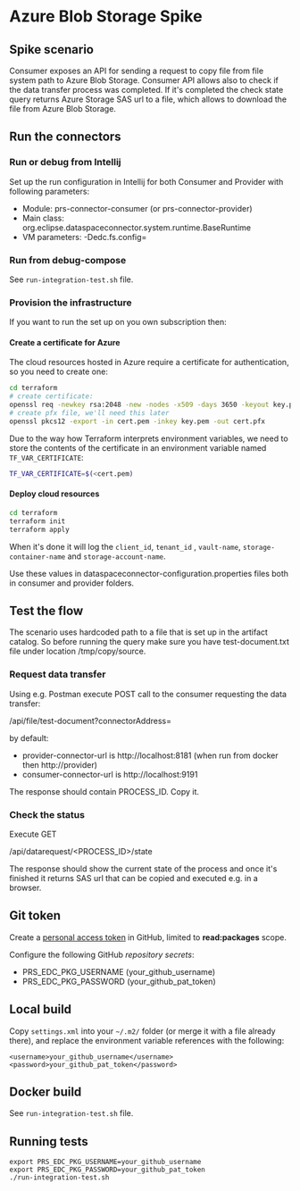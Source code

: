 # Azure Blob Storage Spike

## Spike scenario

Consumer exposes an API for sending a request to copy file from file system path to Azure Blob Storage.
Consumer API allows also to check if the data transfer process was completed.
If it's completed the check state query returns Azure Storage SAS url to a file, which allows to download the file from Azure Blob Storage.

## Run the connectors

### Run or debug from Intellij

Set up the run configuration in Intellij for both Consumer and Provider with following parameters:

- Module: prs-connector-consumer (or prs-connector-provider)
- Main class: org.eclipse.dataspaceconnector.system.runtime.BaseRuntime
- VM parameters: -Dedc.fs.config=<path to dataspaceconnector-configuration.properties file>

### Run from debug-compose

See `run-integration-test.sh` file.

### Provision the infrastructure

If you want to run the set up on you own subscription then:

#### Create a certificate for Azure

The cloud resources hosted in Azure require a certificate for authentication, so you need to create one:

```bash
cd terraform
# create certificate:
openssl req -newkey rsa:2048 -new -nodes -x509 -days 3650 -keyout key.pem -out cert.pem
# create pfx file, we'll need this later
openssl pkcs12 -export -in cert.pem -inkey key.pem -out cert.pfx    
```

Due to the way how Terraform interprets environment variables, we
need to store the contents of the certificate in an environment variable named `TF_VAR_CERTIFICATE`:

```bash
TF_VAR_CERTIFICATE=$(<cert.pem)
```

#### Deploy cloud resources

```bash
cd terraform
terraform init
terraform apply
```

When it's done it will log the `client_id`, `tenant_id`
, `vault-name`, `storage-container-name` and `storage-account-name`.

Use these values in dataspaceconnector-configuration.properties files both in consumer and provider folders. 

## Test the flow

The scenario uses hardcoded path to a file that is set up in the artifact catalog. So before running the query make sure you have test-document.txt file under 
location /tmp/copy/source.

### Request data transfer

Using e.g. Postman execute POST call to the consumer requesting the data transfer:

<consumer-connector-url>/api/file/test-document?connectorAddress=<provider-connector-url>

by default:
- provider-connector-url is http://localhost:8181 (when run from docker then http://provider)
- consumer-connector-url is http://localhost:9191

The response should contain PROCESS_ID. Copy it. 

### Check the status

Execute GET

<consumer-connector-url>/api/datarequest/<PROCESS_ID>/state

The response should show the current state of the process and once it's finished it returns SAS url that can be copied and executed e.g. in a browser.

## Git token

Create a [personal access token](https://docs.github.com/en/authentication/keeping-your-account-and-data-secure/creating-a-personal-access-token) in GitHub, limited to **read:packages** scope.

Configure the following GitHub *repository secrets*:
- PRS_EDC_PKG_USERNAME (your_github_username)
- PRS_EDC_PKG_PASSWORD (your_github_pat_token)

## Local build

Copy `settings.xml` into your `~/.m2/` folder (or merge it with a file already there), and replace the environment variable references with the following:

```
<username>your_github_username</username>
<password>your_github_pat_token</password>
```

## Docker build

See `run-integration-test.sh` file.

## Running tests

```
export PRS_EDC_PKG_USERNAME=your_github_username
export PRS_EDC_PKG_PASSWORD=your_github_pat_token
./run-integration-test.sh
```
